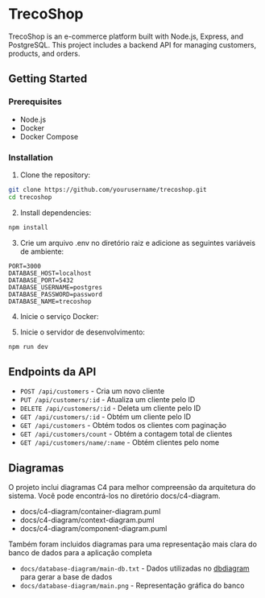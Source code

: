 # TrecoShop

TrecoShop is an e-commerce platform built with Node.js, Express, and PostgreSQL. This project includes a backend API for managing customers, products, and orders.


## Getting Started
### Prerequisites
- Node.js
- Docker
- Docker Compose

### Installation

1. Clone the repository:
```sh
git clone https://github.com/yourusername/trecoshop.git
cd trecoshop
```

2. Install dependencies:
```sh
npm install
```

3. Crie um arquivo .env no diretório raiz e adicione as seguintes variáveis de ambiente:
```env
PORT=3000
DATABASE_HOST=localhost
DATABASE_PORT=5432
DATABASE_USERNAME=postgres
DATABASE_PASSWORD=password
DATABASE_NAME=trecoshop
```

4. Inicie o serviço Docker:

5. Inicie o servidor de desenvolvimento:
```sh
npm run dev
```

## Endpoints da API
- `POST /api/customers` - Cria um novo cliente
- `PUT /api/customers/:id` - Atualiza um cliente pelo ID
- `DELETE /api/customers/:id` - Deleta um cliente pelo ID
- `GET /api/customers/:id` - Obtém um cliente pelo ID
- `GET /api/customers` - Obtém todos os clientes com paginação
- `GET /api/customers/count` - Obtém a contagem total de clientes
- `GET /api/customers/name/:name` - Obtém clientes pelo nome

## Diagramas
O projeto inclui diagramas C4 para melhor compreensão da arquitetura do sistema. Você pode encontrá-los no diretório docs/c4-diagram.

- docs/c4-diagram/container-diagram.puml
- docs/c4-diagram/context-diagram.puml
- docs/c4-diagram/component-diagram.puml

Também foram incluidos diagramas para uma representação mais clara do banco de dados para a aplicação completa

- `docs/database-diagram/main-db.txt` - Dados utilizadas no [dbdiagram](https://dbdiagram.io/home) para gerar a base de dados
- `docs/database-diagram/main.png` - Representação gráfica do banco
